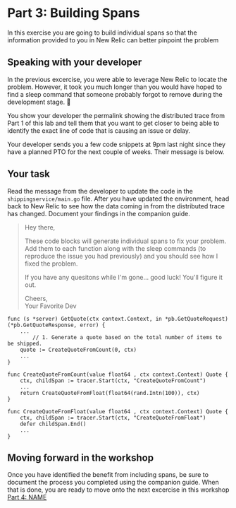 # Part 3: Building Spans

In this exercise you are going to build individual spans so that the information provided to you in New Relic can better pinpoint the problem

## Speaking with your developer
In the previous excercise, you were able to leverage New Relic to locate the problem. However, it took you much longer than you would have hoped to find a sleep command that someone probably forgot to remove during the development stage. :facepalm: 

You show your developer the permalink showing the distributed trace from Part 1 of this lab and tell them that you want to get closer to being able to identify the exact line of code that is causing an issue or delay.

Your developer sends you a few code snippets at 9pm last night since they have a planned PTO for the next couple of weeks. Their message is below.


## Your task
Read the message from the developer to update the code in the `shippingservice/main.go` file. After you have updated the environment, head back to New Relic to see how the data coming in from the distributed trace has changed. Document your findings in the companion guide.



> Hey there,  
> 
> These code blocks will generate individual spans to fix your problem. Add them to each function along with the sleep commands (to reproduce the issue you had previously) and you should see how I fixed the problem.
> 
> If you have any quesitons while I'm gone... good luck! You'll figure it out.
> 
> Cheers,  
> Your Favorite Dev


```
func (s *server) GetQuote(ctx context.Context, in *pb.GetQuoteRequest) (*pb.GetQuoteResponse, error) {
	...	
		// 1. Generate a quote based on the total number of items to be shipped.
	quote := CreateQuoteFromCount(0, ctx)
	...
}
```


```
func CreateQuoteFromCount(value float64 , ctx context.Context) Quote {
	ctx, childSpan := tracer.Start(ctx, "CreateQuoteFromCount")
	...
	return CreateQuoteFromFloat(float64(rand.Intn(100)), ctx)
}
```

```
func CreateQuoteFromFloat(value float64 , ctx context.Context) Quote {
	ctx, childSpan := tracer.Start(ctx, "CreateQuoteFromFloat")
	defer childSpan.End()
	...
}
```

## Moving forward in the workshop
Once you have identified the benefit from including spans, be sure to document the process you completed using the companion guide. When that is done, you are ready to move onto the next excercise in this workshop [Part 4: NAME](*)